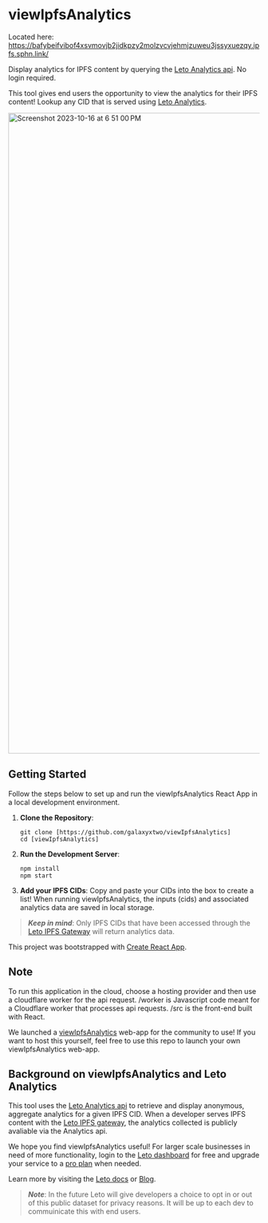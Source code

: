 # viewIpfsAnalytics

Located here: https://bafybeifvibof4xsvmovjb2jidkpzy2molzvcvjehmjzuweu3jssyxuezqy.ipfs.sphn.link/

Display analytics for IPFS content by querying the [Leto Analytics api](https://letodev.gitbook.io/getting-started/documentation/analytics-rest-api). No login required.

This tool gives end users the opportunity to view the analytics for their IPFS content! Lookup any CID that is served using [Leto Analytics](https://leto.gg/).

<img width="1284" alt="Screenshot 2023-10-16 at 6 51 00 PM" src="https://github.com/galaxyxtwo/viewIpfsAnalytics/assets/90220293/6ebe5efc-8410-4de9-9e24-ee056abf20ad">


## Getting Started
Follow the steps below to set up and run the viewIpfsAnalytics React App in a local development environment. 

1. **Clone the Repository**:
  
    ```
    git clone [https://github.com/galaxyxtwo/viewIpfsAnalytics]
    cd [viewIpfsAnalytics]
    ```
2. **Run the Development Server**:
     ```
    npm install
    npm start
    ```
3. **Add your IPFS CIDs**:
Copy and paste your CIDs into the box to create a list! When running viewIpfsAnalytics, the inputs (cids) and associated analytics data are saved in local storage.

> **_Keep in mind_**: Only IPFS CIDs that have been accessed through the [Leto IPFS Gateway](https://letodev.gitbook.io/getting-started/documentation/ipfs-gateway-api) will return analytics data.

This project was bootstrapped with [Create React App](https://github.com/facebook/create-react-app).

   
## Note
To run this application in the cloud, choose a hosting provider and then use a cloudflare worker for the api request. /worker is Javascript code meant for a Cloudflare worker that processes api requests. /src is the front-end built with React.

We launched a [viewIpfsAnalytics](https://bafybeifvibof4xsvmovjb2jidkpzy2molzvcvjehmjzuweu3jssyxuezqy.ipfs.sphn.link/) web-app for the community to use! If you want to host this yourself, feel free to use this repo to launch your own viewIpfsAnalytics web-app.

## Background on viewIpfsAnalytics and Leto Analytics

This tool uses the [Leto Analytics api](https://letodev.gitbook.io/getting-started/documentation/analytics-rest-api) to retrieve and display anonymous, aggregate analytics for a given IPFS CID. When a developer serves IPFS content with the [Leto IPFS gateway](https://letodev.gitbook.io/getting-started/documentation/ipfs-gateway-api), the analytics collected is publicly avaliable via the Analytics api.

We hope you find viewIpfsAnalytics useful! For larger scale businesses in need of more functionality, login to the [Leto dashboard](https://leto.gg/) for free and upgrade your service to a [pro plan](https://leto.gg/#about) when needed. 

Learn more by visiting the [Leto docs](https://letodev.gitbook.io/getting-started/) or [Blog](https://blog.leto.gg/).

> **_Note_**: In the future Leto will give developers a choice to opt in or out of this public dataset for privacy reasons. It will be up to each dev to commuinicate this with end users.
